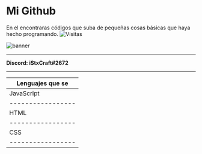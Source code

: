 # Mi Github

En el encontraras códigos que suba de pequeñas cosas básicas que haya hecho programando.
![Visitas](https://visitor-badge.glitch.me/badge?page_id=iStxCraft04.visitor-badge)

![banner](https://i.imgur.com/kjRgLjh.jpg)                    


------------

**Discord: iStxCraft#2672**

------------

Lenguajes que se |
-----------------|
JavaScript       |
-----------------|
HTML             |
-----------------|
CSS              |
-----------------|
